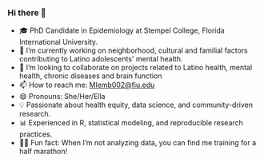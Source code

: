 ### Hi there 👋

- 🎓 PhD Candidate in Epidemiology at Stempel College, Florida International University.
- 🔭 I’m currently working on neighborhood, cultural and familial factors contributing to Latino adolescents' mental health.    
- 👯 I’m looking to collaborate on projects related to Latino health, mental health, chronic diseases and brain function 
- 📫 How to reach me: Mlemb002@fiu.edu
- 😄 Pronouns: She/Her/Ella
- 💡 Passionate about health equity, data science, and community-driven research.
- 📊 Experienced in R, statistical modeling, and reproducible research practices.
- 🏃‍♀️ Fun fact: When I’m not analyzing data, you can find me training for a half marathon!
